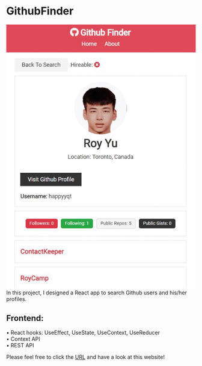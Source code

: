# GithubFinder
![](/images/githubfinder_result.JPG)
In this project, I designed a React app to search Github users and his/her profiles. 

## Frontend: <br />
• React hooks: UseEffect, UseState, UseContext, UseReducer <br />
• Context API <br />
• REST API <br />

Please feel free to click the [URL](https://githubfinder4qingtianyu.netlify.app/) and have a look at this website!
